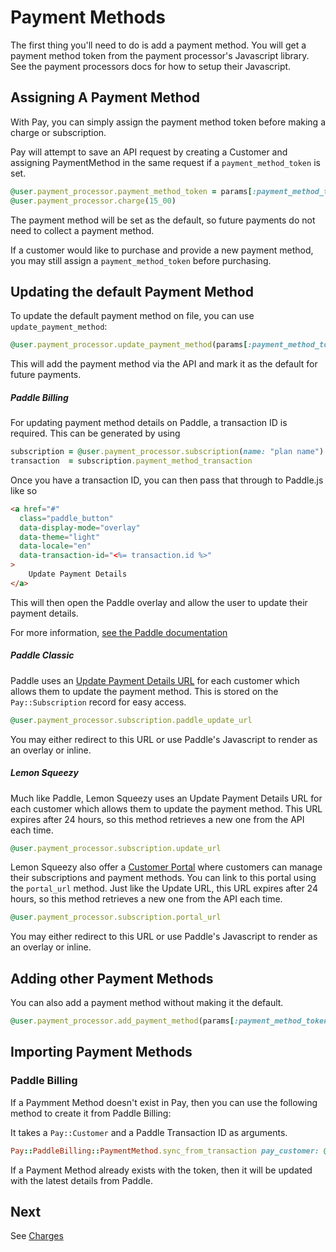 # Payment Methods

The first thing you'll need to do is add a payment method. You will get a payment method token from the payment processor's Javascript library. See the payment processors docs for how to setup their Javascript.

## Assigning A Payment Method

With Pay, you can simply assign the payment method token before making a charge or subscription.

Pay will attempt to save an API request by creating a Customer and assigning PaymentMethod in the same request if a `payment_method_token` is set.

```ruby
@user.payment_processor.payment_method_token = params[:payment_method_token]
@user.payment_processor.charge(15_00)
```

The payment method will be set as the default, so future payments do not need to collect a payment method.

If a customer would like to purchase and provide a new payment method, you may still assign a `payment_method_token` before purchasing.

## Updating the default Payment Method

To update the default payment method on file, you can use  `update_payment_method`:

```ruby
@user.payment_processor.update_payment_method(params[:payment_method_token])
```

This will add the payment method via the API and mark it as the default for future payments.

##### Paddle Billing

For updating payment method details on Paddle, a transaction ID is required. This can be generated by using

```ruby
subscription = @user.payment_processor.subscription(name: "plan name")
transaction  = subscription.payment_method_transaction
```

Once you have a transaction ID, you can then pass that through to Paddle.js like so

```html
<a href="#"
  class="paddle_button"
  data-display-mode="overlay"
  data-theme="light"
  data-locale="en"
  data-transaction-id="<%= transaction.id %>"
>
	Update Payment Details
</a>
```

This will then open the Paddle overlay and allow the user to update their payment details.

For more information, [see the Paddle documentation](https://developer.paddle.com/build/subscriptions/update-payment-details)

##### Paddle Classic

Paddle uses an [Update Payment Details URL](https://developer.paddle.com/guides/how-tos/subscriptions/update-payment-details) for each customer which allows them to update the payment method. This is stored on the `Pay::Subscription` record for easy access.

```ruby
@user.payment_processor.subscription.paddle_update_url
```

You may either redirect to this URL or use Paddle's Javascript to render as an overlay or inline.

##### Lemon Squeezy

Much like Paddle, Lemon Squeezy uses an Update Payment Details URL for each customer which allows them to update
the payment method. This URL expires after 24 hours, so this method retrieves a new one from the API each time.

```ruby
@user.payment_processor.subscription.update_url
```

Lemon Squeezy also offer a [Customer Portal](https://www.lemonsqueezy.com/features/customer-portal) where customers
can manage their subscriptions and payment methods. You can link to this portal using the `portal_url` method.
Just like the Update URL, this URL expires after 24 hours, so this method retrieves a new one from the API each time.

```ruby
@user.payment_processor.subscription.portal_url
```

You may either redirect to this URL or use Paddle's Javascript to render as an overlay or inline.

## Adding other Payment Methods

You can also add a payment method without making it the default.

```ruby
@user.payment_processor.add_payment_method(params[:payment_method_token], default: false)
```

## Importing Payment Methods

### Paddle Billing

If a Paymment Method doesn't exist in Pay, then you can use the following method to create it from Paddle Billing:

It takes a `Pay::Customer` and a Paddle Transaction ID as arguments.

```ruby
Pay::PaddleBilling::PaymentMethod.sync_from_transaction pay_customer: @user.payment_processor, transaction: "txn_abc123"
```

If a Payment Method already exists with the token, then it will be updated with the latest details from Paddle.

## Next

See [Charges](5_charges.md)

